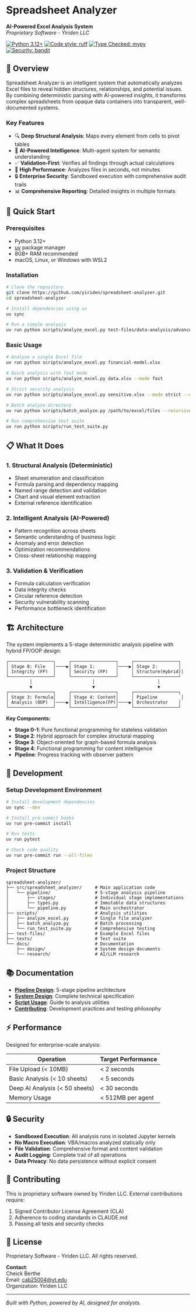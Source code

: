 # Spreadsheet Analyzer

**AI-Powered Excel Analysis System**\
*Proprietary Software - Yiriden LLC*

[![Python 3.12+](https://img.shields.io/badge/python-3.12+-blue.svg)](https://www.python.org/downloads/)
[![Code style: ruff](https://img.shields.io/badge/code%20style-ruff-000000.svg)](https://github.com/astral-sh/ruff)
[![Type Checked: mypy](https://img.shields.io/badge/type%20checked-mypy-blue)](https://mypy-lang.org/)
[![Security: bandit](https://img.shields.io/badge/security-bandit-yellow.svg)](https://github.com/PyCQA/bandit)

## 🎯 Overview

Spreadsheet Analyzer is an intelligent system that automatically analyzes Excel files to reveal hidden structures, relationships, and potential issues. By combining deterministic parsing with AI-powered insights, it transforms complex spreadsheets from opaque data containers into transparent, well-documented systems.

### Key Features

- 🔍 **Deep Structural Analysis**: Maps every element from cells to pivot tables
- 🧠 **AI-Powered Intelligence**: Multi-agent system for semantic understanding
- ✅ **Validation-First**: Verifies all findings through actual calculations
- 🚀 **High Performance**: Analyzes files in seconds, not minutes
- 🔒 **Enterprise Security**: Sandboxed execution with comprehensive audit trails
- 📊 **Comprehensive Reporting**: Detailed insights in multiple formats

## 🚀 Quick Start

### Prerequisites

- Python 3.12+
- [uv](https://docs.astral.sh/uv/) package manager
- 8GB+ RAM recommended
- macOS, Linux, or Windows with WSL2

### Installation

```bash
# Clone the repository
git clone https://github.com/yiriden/spreadsheet-analyzer.git
cd spreadsheet-analyzer

# Install dependencies using uv
uv sync

# Run a simple analysis
uv run python scripts/analyze_excel.py test-files/data-analysis/advanced_excel_formulas.xlsx
```

### Basic Usage

```bash
# Analyze a single Excel file
uv run python scripts/analyze_excel.py financial-model.xlsx

# Quick analysis with fast mode
uv run python scripts/analyze_excel.py data.xlsx --mode fast

# Strict security analysis
uv run python scripts/analyze_excel.py sensitive.xlsx --mode strict --detailed

# Batch analyze directory
uv run python scripts/batch_analyze.py /path/to/excel/files --recursive

# Run comprehensive test suite
uv run python scripts/run_test_suite.py
```

## 📋 What It Does

### 1. **Structural Analysis** (Deterministic)

- Sheet enumeration and classification
- Formula parsing and dependency mapping
- Named range detection and validation
- Chart and visual element extraction
- External reference identification

### 2. **Intelligent Analysis** (AI-Powered)

- Pattern recognition across sheets
- Semantic understanding of business logic
- Anomaly and error detection
- Optimization recommendations
- Cross-sheet relationship mapping

### 3. **Validation & Verification**

- Formula calculation verification
- Data integrity checks
- Circular reference detection
- Security vulnerability scanning
- Performance bottleneck identification

## 🏗️ Architecture

The system implements a 5-stage deterministic analysis pipeline with hybrid FP/OOP design:

```
┌─────────────────┐     ┌─────────────────┐     ┌─────────────────┐
│ Stage 0: File   │────▶│ Stage 1:        │────▶│ Stage 2:        │
│ Integrity (FP)  │     │ Security (FP)   │     │ Structure(Hybrid)│
└─────────────────┘     └─────────────────┘     └─────────────────┘
         │                       │                        │
         ▼                       ▼                        ▼
┌─────────────────┐     ┌─────────────────┐     ┌─────────────────┐
│ Stage 3: Formula│     │ Stage 4: Content│     │ Pipeline         │
│ Analysis (OOP)  │────▶│ Intelligence(FP)│────▶│ Orchestrator    │
└─────────────────┘     └─────────────────┘     └─────────────────┘
```

**Key Components:**

- **Stage 0-1**: Pure functional programming for stateless validation
- **Stage 2**: Hybrid approach for complex structural mapping
- **Stage 3**: Object-oriented for graph-based formula analysis
- **Stage 4**: Functional programming for content intelligence
- **Pipeline**: Progress tracking with observer pattern

## 🔧 Development

### Setup Development Environment

```bash
# Install development dependencies
uv sync --dev

# Install pre-commit hooks
uv run pre-commit install

# Run tests
uv run pytest

# Check code quality
uv run pre-commit run --all-files
```

### Project Structure

```
spreadsheet-analyzer/
├── src/spreadsheet_analyzer/     # Main application code
│   └── pipeline/                 # 5-stage analysis pipeline
│       ├── stages/               # Individual stage implementations
│       ├── types.py              # Immutable data structures
│       └── pipeline.py           # Main orchestrator
├── scripts/                      # Analysis utilities
│   ├── analyze_excel.py          # Single file analyzer
│   ├── batch_analyze.py          # Batch processing
│   └── run_test_suite.py         # Comprehensive testing
├── test-files/                   # Example Excel files
├── tests/                        # Test suite
└── docs/                         # Documentation
    ├── design/                   # System design documents
    └── research/                 # AI/LLM research
```

## 📚 Documentation

- **[Pipeline Design](docs/design/deterministic-analysis-pipeline.md)**: 5-stage pipeline architecture
- **[System Design](docs/design/comprehensive-system-design.md)**: Complete technical specification
- **[Script Usage](scripts/README.md)**: Guide to analysis utilities
- **[Contributing](CONTRIBUTING.md)**: Development practices and testing philosophy

## ⚡ Performance

Designed for enterprise-scale analysis:

| Operation                      | Target Performance |
| ------------------------------ | ------------------ |
| File Upload (< 10MB)           | < 2 seconds        |
| Basic Analysis (< 10 sheets)   | < 5 seconds        |
| Deep AI Analysis (< 50 sheets) | < 30 seconds       |
| Memory Usage                   | < 512MB per agent  |

## 🔒 Security

- **Sandboxed Execution**: All analysis runs in isolated Jupyter kernels
- **No Macro Execution**: VBA/macros analyzed statically only
- **File Validation**: Comprehensive format and content validation
- **Audit Logging**: Complete trail of all operations
- **Data Privacy**: No data persistence without explicit consent

## 🤝 Contributing

This is proprietary software owned by Yiriden LLC. External contributions require:

1. Signed Contributor License Agreement (CLA)
1. Adherence to coding standards in CLAUDE.md
1. Passing all tests and security checks

## 📄 License

Proprietary Software - Yiriden LLC. All rights reserved.

**Contact**:\
Cheick Berthe\
Email: cab25004@vt.edu\
Organization: Yiriden LLC

______________________________________________________________________

*Built with Python, powered by AI, designed for analysts.*
